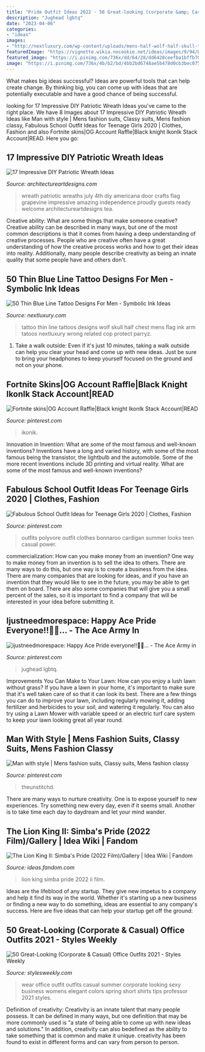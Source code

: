```yaml
---
title: "Pride Outfit Ideas 2022 - 50 Great-looking (corporate &amp; Casual) Office Outfits 2021"
description: "Jughead lgbtq"
date: "2023-04-06"
categories:
- "ideas"
images:
- "http://nextluxury.com/wp-content/uploads/mens-half-wolf-half-skull-thin-blue-line-upper-chest-tattoo.jpg"
featuredImage: "https://vignette.wikia.nocookie.net/ideas/images/9/94/Ddchh8g-59cf1fa5-7461-4af4-b842-3cad28cea0ac.png/revision/latest/scale-to-width-down/205?cb=20200315101815"
featured_image: "https://i.pinimg.com/736x/dd/64/28/dd6428ceefba1bffb70ecd95895bc2a4.jpg"
image: "https://i.pinimg.com/736x/4b/b2/bd/4bb2bd6748ae5b478d0cb3bec075062f.jpg"
---
```



What makes big ideas successful?
Ideas are powerful tools that can help create change. By thinking big, you can come up with ideas that are potentially executable and have a good chance of being successful.

	

		
looking for 17 Impressive DIY Patriotic Wreath Ideas you've came to the right place. We have 8 Images about 17 Impressive DIY Patriotic Wreath Ideas like Man with style | Mens fashion suits, Classy suits, Mens fashion classy, Fabulous School Outfit Ideas for Teenage Girls 2020 | Clothes, Fashion and also Fortnite skins|OG Account Raffle|Black knight IkonIk Stack Account|READ. Here you go:
		
    
## 17 Impressive DIY Patriotic Wreath Ideas

<img loading=lazy src="https://www.architectureartdesigns.com/wp-content/uploads/2015/06/1222-630x791.jpg" onerror="this.onerror=null;this.src='https://tse1.mm.bing.net/th?id=OIP.97l7F2TqREJvamN36PXzIgHaJT&amp;pid=15.1';" alt="17 Impressive DIY Patriotic Wreath Ideas">

_Source: architectureartdesigns.com_

>wreath patriotic wreaths july 4th diy americana door crafts flag grapevine impressive amazing independence proudly guests ready welcome architectureartdesigns tea. 

	

Creative ability: What are some things that make someone creative?
Creative ability can be described in many ways, but one of the most common descriptions is that it comes from having a deep understanding of creative processes. People who are creative often have a great understanding of how the creative process works and how to get their ideas into reality. Additionally, many people describe creativity as being an innate quality that some people have and others don't.

    
## 50 Thin Blue Line Tattoo Designs For Men - Symbolic Ink Ideas

<img loading=lazy src="http://nextluxury.com/wp-content/uploads/mens-half-wolf-half-skull-thin-blue-line-upper-chest-tattoo.jpg" onerror="this.onerror=null;this.src='https://tse2.mm.bing.net/th?id=OIP.qiIDw3s-DICQ5aD7d436UQHaHa&amp;pid=15.1';" alt="50 Thin Blue Line Tattoo Designs For Men - Symbolic Ink Ideas">

_Source: nextluxury.com_

>tattoo thin line tattoos designs wolf skull half chest mens flag ink arm tatoos nextluxury wrong related cop protect parryz. 

	

1. Take a walk outside: Even if it's just 10 minutes, taking a walk outside can help you clear your head and come up with new ideas. Just be sure to bring your headphones to keep yourself focused on the ground and not on your phone.

    
## Fortnite Skins|OG Account Raffle|Black Knight IkonIk Stack Account|READ

<img loading=lazy src="https://i.pinimg.com/736x/4b/b2/bd/4bb2bd6748ae5b478d0cb3bec075062f.jpg" onerror="this.onerror=null;this.src='https://tse1.mm.bing.net/th?id=OIP.Xs4zfypA-8iBOMdCwLq9zwHaEF&amp;pid=15.1';" alt="Fortnite skins|OG Account Raffle|Black knight IkonIk Stack Account|READ">

_Source: pinterest.com_

>ikonik. 

	

Innovation in Invention: What are some of the most famous and well-known inventions?
Inventions have a long and varied history, with some of the most famous being the transistor, the lightbulb and the automobile. Some of the more recent inventions include 3D printing and virtual reality. What are some of the most famous and well-known inventions?

    
## Fabulous School Outfit Ideas For Teenage Girls 2020 | Clothes, Fashion

<img loading=lazy src="https://i.pinimg.com/736x/dd/64/28/dd6428ceefba1bffb70ecd95895bc2a4.jpg" onerror="this.onerror=null;this.src='https://tse3.mm.bing.net/th?id=OIP.to0mUwGUeYYQmqLspiSWPgHaJU&amp;pid=15.1';" alt="Fabulous School Outfit Ideas for Teenage Girls 2020 | Clothes, Fashion">

_Source: pinterest.com_

>outfits polyvore outfit clothes bonnaroo cardigan summer looks teen casual power. 

	

commercialization: How can you make money from an invention?
One way to make money from an invention is to sell the idea to others. There are many ways to do this, but one way is to create a business from the idea. There are many companies that are looking for ideas, and if you have an invention that they would like to see in the future, you may be able to get them on board. There are also some companies that will give you a small percent of the sales, so it is important to find a company that will be interested in your idea before submitting it.

    
## Ijustneedmorespace: Happy Ace Pride Everyone!!💜🌈... - The Ace Army In

<img loading=lazy src="https://i.pinimg.com/736x/48/cc/1b/48cc1b5c249b8f83cc4b6ed7da475967.jpg" onerror="this.onerror=null;this.src='https://tse4.mm.bing.net/th?id=OIP.JWl8mkoWhHzHV1H7AD78iAHaJ3&amp;pid=15.1';" alt="ijustneedmorespace: Happy Ace Pride everyone!!💜🌈... - The Ace Army in">

_Source: pinterest.com_

>jughead lgbtq. 

	

Improvements You Can Make to Your Lawn: How can you enjoy a lush lawn without grass?
If you have a lawn in your home, it's important to make sure that it's well taken care of so that it can look its best. There are a few things you can do to improve your lawn, including regularly mowing it, adding fertilizer and herbicides to your soil, and watering it regularly. You can also try using a Lawn Mower with variable speed or an electric turf care system to keep your lawn looking great all year round.

    
## Man With Style | Mens Fashion Suits, Classy Suits, Mens Fashion Classy

<img loading=lazy src="https://i.pinimg.com/736x/4d/b6/3a/4db63a1b4057ee8dc41545e1380742f5.jpg" onerror="this.onerror=null;this.src='https://tse3.mm.bing.net/th?id=OIP.pT5Iz6-ZIwPgvcMF6Tt5tgHaPp&amp;pid=15.1';" alt="Man with style | Mens fashion suits, Classy suits, Mens fashion classy">

_Source: pinterest.com_

>theunstitchd. 

	

There are many ways to nurture creativity. One is to expose yourself to new experiences. Try something new every day, even if it seems small. Another is to take time each day to daydream and let your mind wander.

    
## The Lion King II: Simba&#039;s Pride (2022 Film)/Gallery | Idea Wiki | Fandom

<img loading=lazy src="https://vignette.wikia.nocookie.net/ideas/images/9/94/Ddchh8g-59cf1fa5-7461-4af4-b842-3cad28cea0ac.png/revision/latest/scale-to-width-down/205?cb=20200315101815" onerror="this.onerror=null;this.src='https://tse2.mm.bing.net/th?id=OIP.2Ao_DQ-o-OeG3shwlyzv-AAAAA&amp;pid=15.1';" alt="The Lion King II: Simba&#039;s Pride (2022 Film)/Gallery | Idea Wiki | Fandom">

_Source: ideas.fandom.com_

>lion king simba pride 2022 ii film. 

	

Ideas are the lifeblood of any startup. They give new impetus to a company and help it find its way in the world. Whether it's starting up a new business or finding a new way to do something, ideas are essential to any company's success. Here are five ideas that can help your startup get off the ground: 

    
## 50 Great-Looking (Corporate &amp; Casual) Office Outfits 2021 - Styles Weekly

<img loading=lazy src="https://stylesweekly.com/wp-content/uploads/2018/01/50-great-looking-corporate-and-casual-work-outfits-for-women-12.jpg" onerror="this.onerror=null;this.src='https://tse1.mm.bing.net/th?id=OIP.azf68UwjZfh0d1CCR6soBQHaKA&amp;pid=15.1';" alt="50 Great-Looking (Corporate &amp; Casual) Office Outfits 2021 - Styles Weekly">

_Source: stylesweekly.com_

>wear office outfit outfits casual summer corporate looking sexy business womens elegant colors spring short shirts tips professor 2021 styles. 

	

Definition of creativity:
Creativity is an innate talent that many people possess. It can be defined in many ways, but one definition that may be more commonly used is "a state of being able to come up with new ideas and solutions." In addition, creativity can also bedefined as the ability to take something that is common and make it unique. creativity has been found to exist in different forms and can vary from person to person.

